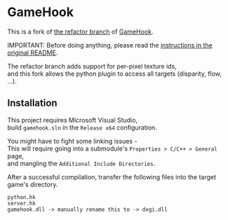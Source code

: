 # GameHook

This is a fork of [the refactor branch](https://github.com/philkr/gamehook/tree/refactor) of [GameHook](https://github.com/philkr/gamehook).

IMPORTANT: Before doing anything, please read the [instructions in the original README](https://github.com/philkr/gamehook).

The refactor branch adds support for per-pixel texture ids,  
and this fork allows the python plugin to access all targets (disparity, flow, ...).

## Installation

This project requires Microsoft Visual Studio,  
build `gamehook.sln` in the `Release x64` configuration.  

You might have to fight some linking issues -  
This will require going into a submodule's `Properties > C/C++ > General` page,  
and mangling the `Additional Include Directories`.

After a successful compilation, transfer the following files into the target game's directory.

```
python.hk
server.hk
gamehook.dll -> manually rename this to -> dxgi.dll
```
